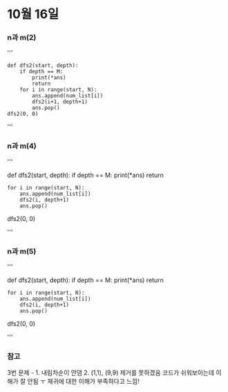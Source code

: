 # 10월 16일

### n과 m(2)
'''

    def dfs2(start, depth):
        if depth == M:
            print(*ans)
            return
        for i in range(start, N):
            ans.append(num_list[i])
            dfs2(i+1, depth+1)
            ans.pop()
    dfs2(0, 0)

'''

### n과 m(4)
'''

def dfs2(start, depth):
    if depth == M:
        print(*ans)
        return

    for i in range(start, N):
        ans.append(num_list[i])
        dfs2(i, depth+1)
        ans.pop()
dfs2(0, 0)

'''

### n과 m(5)
'''

def dfs2(start, depth):
    if depth == M:
        print(*ans)
        return

    for i in range(start, N):
        ans.append(num_list[i])
        dfs2(i, depth+1)
        ans.pop()
dfs2(0, 0)

'''

### 참고
3번 문제 - 1. 내림차순이 안댐 2. (1,1), (9,9) 제거를 못하겠음
코드가 쉬워보이는데 이해가 잘 안됨 ㅜ 재귀에 대한 이해가 부족하다고 느낌!
